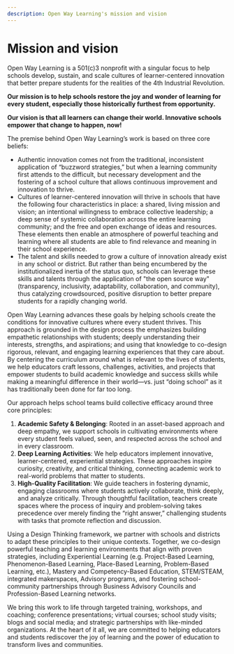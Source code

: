 ```yaml
---
description: Open Way Learning's mission and vision
---
```


# Mission and vision

Open Way Learning is a 501(c)3 nonprofit with a singular focus to help schools develop, sustain, and scale cultures of learner-centered innovation that better prepare students for the realities of the 4th Industrial Revolution.

**Our mission is to help schools restore the joy and wonder of learning for every student, especially those historically furthest from opportunity.**&#x20;

**Our vision is that all learners can change their world. Innovative schools empower that change to happen, now!**

The premise behind Open Way Learning’s work is based on three core beliefs:

* Authentic innovation comes not from the traditional, inconsistent application of “buzzword strategies,” but when a learning community first attends to the difficult, but necessary development and the fostering of a school culture that allows continuous improvement and innovation to thrive.
* Cultures of learner-centered innovation will thrive in schools that have the following four characteristics in place: a shared, living mission and vision; an intentional willingness to embrace collective leadership; a deep sense of systemic collaboration across the entire learning community; and the free and open exchange of ideas and resources. These elements then enable an atmosphere of powerful teaching and learning where all students are able to find relevance and meaning in their school experience.
* The talent and skills needed to grow a culture of innovation already exist in any school or district. But rather than being encumbered by the institutionalized inertia of the status quo, schools can leverage these skills and talents through the application of "the open source way" (transparency, inclusivity, adaptability, collaboration, and community), thus catalyzing crowdsourced, positive disruption to better prepare students for a rapidly changing world.

Open Way Learning advances these goals by helping schools create the conditions for innovative cultures where every student thrives. This approach is grounded in the design process the emphasizes building empathetic relationships with students; deeply understanding their interests, strengths, and aspirations; and using that knowledge to co-design rigorous, relevant, and engaging learning experiences that they care about. By centering the curriculum around what is relevant to the lives of students, we help educators craft lessons, challenges, activities, and projects that empower students to build academic knowledge and success skills while making a meaningful difference in their world—vs. just “doing school” as it has traditionally been done for far too long.

Our approach helps school teams build collective efficacy around three core principles:

1. **Academic Safety & Belonging**: Rooted in an asset-based approach and deep empathy, we support schools in cultivating environments where every student feels valued, seen, and respected across the school and in every classroom.
2. **Deep Learning Activities**: We help educators implement innovative, learner-centered, experiential strategies. These approaches inspire curiosity, creativity, and critical thinking, connecting academic work to real-world problems that matter to students.
3. **High-Quality Facilitation**: We guide teachers in fostering dynamic, engaging classrooms where students actively collaborate, think deeply, and analyze critically. Through thoughtful facilitation, teachers create spaces where the process of inquiry and problem-solving takes precedence over merely finding the “right answer,” challenging students with tasks that promote reflection and discussion.

Using a Design Thinking framework, we partner with schools and districts to adapt these principles to their unique contexts. Together, we co-design powerful teaching and learning environments that align with proven strategies, including Experiential Learning (e.g. Project-Based Learning, Phenomenon-Based Learning, Place-Based Learning, Problem-Based Learning, etc.), Mastery and Competency-Based Education, STEM/STEAM, integrated makerspaces, Advisory programs, and fostering school-community partnerships through Business Advisory Councils and Profession-Based Learning networks.

We bring this work to life through targeted training, workshops, and coaching; conference presentations; virtual courses; school study visits; blogs and social media; and strategic partnerships with like-minded organizations. At the heart of it all, we are committed to helping educators and students rediscover the joy of learning and the power of education to transform lives and communities.
